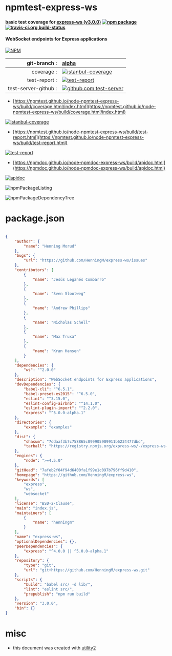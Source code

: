 # npmtest-express-ws

#### basic test coverage for  [express-ws (v3.0.0)](https://github.com/HenningM/express-ws)  [![npm package](https://img.shields.io/npm/v/npmtest-express-ws.svg?style=flat-square)](https://www.npmjs.org/package/npmtest-express-ws) [![travis-ci.org build-status](https://api.travis-ci.org/npmtest/node-npmtest-express-ws.svg)](https://travis-ci.org/npmtest/node-npmtest-express-ws)

#### WebSocket endpoints for Express applications

[![NPM](https://nodei.co/npm/express-ws.png?downloads=true&downloadRank=true&stars=true)](https://www.npmjs.com/package/express-ws)

| git-branch : | [alpha](https://github.com/npmtest/node-npmtest-express-ws/tree/alpha)|
|--:|:--|
| coverage : | [![istanbul-coverage](https://npmtest.github.io/node-npmtest-express-ws/build/coverage.badge.svg)](https://npmtest.github.io/node-npmtest-express-ws/build/coverage.html/index.html)|
| test-report : | [![test-report](https://npmtest.github.io/node-npmtest-express-ws/build/test-report.badge.svg)](https://npmtest.github.io/node-npmtest-express-ws/build/test-report.html)|
| test-server-github : | [![github.com test-server](https://npmtest.github.io/node-npmtest-express-ws/GitHub-Mark-32px.png)](https://npmtest.github.io/node-npmtest-express-ws/build/app/index.html) | | build-artifacts : | [![build-artifacts](https://npmtest.github.io/node-npmtest-express-ws/glyphicons_144_folder_open.png)](https://github.com/npmtest/node-npmtest-express-ws/tree/gh-pages/build)|

- [https://npmtest.github.io/node-npmtest-express-ws/build/coverage.html/index.html](https://npmtest.github.io/node-npmtest-express-ws/build/coverage.html/index.html)

[![istanbul-coverage](https://npmtest.github.io/node-npmtest-express-ws/build/screenCapture.buildCi.browser.%252Ftmp%252Fbuild%252Fcoverage.lib.html.png)](https://npmtest.github.io/node-npmtest-express-ws/build/coverage.html/index.html)

- [https://npmtest.github.io/node-npmtest-express-ws/build/test-report.html](https://npmtest.github.io/node-npmtest-express-ws/build/test-report.html)

[![test-report](https://npmtest.github.io/node-npmtest-express-ws/build/screenCapture.buildCi.browser.%252Ftmp%252Fbuild%252Ftest-report.html.png)](https://npmtest.github.io/node-npmtest-express-ws/build/test-report.html)

- [https://npmdoc.github.io/node-npmdoc-express-ws/build/apidoc.html](https://npmdoc.github.io/node-npmdoc-express-ws/build/apidoc.html)

[![apidoc](https://npmdoc.github.io/node-npmdoc-express-ws/build/screenCapture.buildCi.browser.%252Ftmp%252Fbuild%252Fapidoc.html.png)](https://npmdoc.github.io/node-npmdoc-express-ws/build/apidoc.html)

![npmPackageListing](https://npmtest.github.io/node-npmtest-express-ws/build/screenCapture.npmPackageListing.svg)

![npmPackageDependencyTree](https://npmtest.github.io/node-npmtest-express-ws/build/screenCapture.npmPackageDependencyTree.svg)



# package.json

```json

{
    "author": {
        "name": "Henning Morud"
    },
    "bugs": {
        "url": "https://github.com/HenningM/express-ws/issues"
    },
    "contributors": [
        {
            "name": "Jesús Leganés Combarro"
        },
        {
            "name": "Sven Slootweg"
        },
        {
            "name": "Andrew Phillips"
        },
        {
            "name": "Nicholas Schell"
        },
        {
            "name": "Max Truxa"
        },
        {
            "name": "Kræn Hansen"
        }
    ],
    "dependencies": {
        "ws": "^2.0.0"
    },
    "description": "WebSocket endpoints for Express applications",
    "devDependencies": {
        "babel-cli": "^6.5.1",
        "babel-preset-es2015": "^6.5.0",
        "eslint": "^3.15.0",
        "eslint-config-airbnb": "^14.1.0",
        "eslint-plugin-import": "^2.2.0",
        "express": "^5.0.0-alpha.1"
    },
    "directories": {
        "example": "examples"
    },
    "dist": {
        "shasum": "7ddaaf3b7c758865c099905989911b6234477dbd",
        "tarball": "https://registry.npmjs.org/express-ws/-/express-ws-3.0.0.tgz"
    },
    "engines": {
        "node": ">=4.5.0"
    },
    "gitHead": "7afeb2f04f94d6400fa1f99e1c097b796ff9d410",
    "homepage": "https://github.com/HenningM/express-ws",
    "keywords": [
        "express",
        "ws",
        "websocket"
    ],
    "license": "BSD-2-Clause",
    "main": "index.js",
    "maintainers": [
        {
            "name": "henningm"
        }
    ],
    "name": "express-ws",
    "optionalDependencies": {},
    "peerDependencies": {
        "express": "^4.0.0 || ^5.0.0-alpha.1"
    },
    "repository": {
        "type": "git",
        "url": "git+https://github.com/HenningM/express-ws.git"
    },
    "scripts": {
        "build": "babel src/ -d lib/",
        "lint": "eslint src/",
        "prepublish": "npm run build"
    },
    "version": "3.0.0",
    "bin": {}
}
```



# misc
- this document was created with [utility2](https://github.com/kaizhu256/node-utility2)
